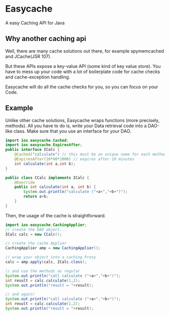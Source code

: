 Easycache
=========

A easy Caching API for Java

Why another caching api
-----------------------

Well, there are many cache solutions out there, for example spymemcached and JCache(JSR 107).

But these APIs expose a key-value API (some kind of key value store). You have to mess up your code with a lot of boilerplate code for cache checks and cache-exception handling.

Easycache will do all the cache checks for you, so you can focus on your Code.

Example
-------

Unlike other cache solutions, Easycache wraps functions (more precisely, methods). All you have to do is, write your Data retrieval code into a DAO-like class. Make sure that you use an interface for your DAO.

```java
import iox.easycache.Cached;
import iox.easycache.ExpiresAfter;
public interface ICalc {
	@Cached("calculate") // this must be an unique name for each method
	@ExpiresAfter(10*60*1000) // expires after 10 minutes
	int calculate(int a,int b);
}

public class CCalc implements ICalc {
	@Override
	public int calculate(int a, int b) {
		System.out.println("calculate ("+a+","+b+")");
		return a+b;
	}
}
```

Then, the usage of the cache is straightforward.

```java
import iox.easycache.CachingApplier;
// create the DAO object...
ICalc calc = new CCalc();

// create the cache Applier
CachingApplier amp = new CachingApplier();

// wrap your object into a caching Proxy
calc = amp.apply(calc, ICalc.class);

// and use the methods as regular
System.out.println("call calculate ("+a+","+b+")");
int result = calc.calculate(1,2);
System.out.println("result = "+result);

// and again!
System.out.println("call calculate ("+a+","+b+")");
int result = calc.calculate(1,2);
System.out.println("result = "+result);

```


